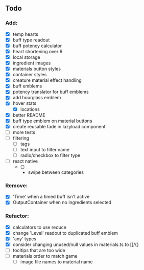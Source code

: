 ## Todo

### Add:
- [x] temp hearts
- [x] buff type readout
- [x] buff potency calculator
- [x] heart shortening over 6
- [x] local storage
- [x] ingredient images
- [x] materials button styles
- [x] container styles
- [x] creature material effect handling
- [x] buff emblems
- [x] potency translator for buff emblems
- [x] add hourglass emblem
- [x] hover stats
	- [x] locations
- [x] better README
- [x] buff type emblem on material buttons
- [x] create reusable fade in lazyload component
- [ ] more tests
- [ ] filtering
	- [ ] tags
	- [ ] text input to filter name
	- [ ] radio/checkbox to filter type
- [ ] react native
	- [ ] - swipe between categories

### Remove:
- [x] 'Time' when a timed buff isn't active
- [x] OutputContainer when no ingredients selected

### Refactor:
- [x] calculators to use reduce
- [x] change 'Level' readout to duplicated buff emblem
- [x] 'any' types
- [x] consider changing unused/null values in materials.ts to []/{}
- [ ] tooltips that are too wide
- [ ] materials order to match game
	- [ ] image file names to material name
